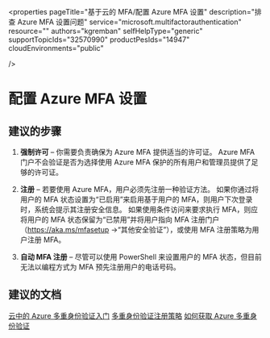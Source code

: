 <properties pageTitle="基于云的 MFA/配置 Azure MFA 设置" description="排查 Azure MFA 设置问题" service="microsoft.multifactorauthentication" resource="" authors="kgremban" selfHelpType="generic" supportTopicIds="32570990" productPesIds="14947" cloudEnvironments="public"

/>


# <a name="configuring-azure-mfa-settings"></a>配置 Azure MFA 设置

## <a name="recommended-steps"></a>**建议的步骤**

1. **强制许可** – 你需要负责确保为 Azure MFA 提供适当的许可证。 Azure MFA 门户不会验证是否为选择使用 Azure MFA 保护的所有用户和管理员提供了足够的许可证。

2. **注册** – 若要使用 Azure MFA，用户必须先注册一种验证方法。 如果你通过将用户的 MFA 状态设置为“已启用”来启用基于用户的 MFA，则用户下次登录时，系统会提示其注册安全信息。 如果使用条件访问来要求执行 MFA，则应将用户的 MFA 状态保留为“已禁用”并将用户指向 MFA 注册门户（https://aka.ms/mfasetup ->“其他安全验证”），或使用 MFA 注册策略为用户注册 MFA。

3. **自动 MFA 注册** – 尽管可以使用 PowerShell 来设置用户的 MFA 状态，但目前无法以编程方式为 MFA 预先注册用户的电话号码。

## <a name="recommended-documents"></a>**建议的文档** 

[云中的 Azure 多重身份验证入门](https://docs.microsoft.com/azure/multi-factor-authentication/multi-factor-authentication-get-started-cloud)
[多重身份验证注册策略](https://docs.microsoft.com/azure/active-directory/active-directory-identityprotection#multi-factor-authentication-registration-policy)
[如何获取 Azure 多重身份验证](https://docs.microsoft.com/azure/multi-factor-authentication/multi-factor-authentication-versions-plans#how-to-get-azure-multi-factor-authentication-1) 
